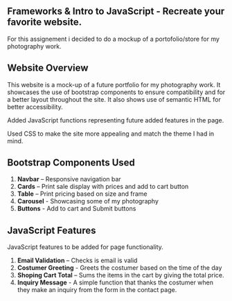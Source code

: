 ## Frameworks & Intro to JavaScript - Recreate your favorite website.


For this assignement i decided to do a mockup of a portofolio/store for my photography work.


## Website Overview


This website is a mock-up of a future portfolio for my photography work. It showcases the use of bootstrap 
components to ensure compatibility and for a better layout throughout the site. 
It also shows use of semantic HTML for better accessibility. 

Added JavaScript functions representing future added features in the page.


Used CSS to make the site more appealing and match the theme I had in mind.



## Bootstrap Components Used


1. **Navbar** – Responsive navigation bar
2. **Cards** – Print sale display with prices and add to cart button
3. **Table** – Print pricing based on size and frame
4. **Carousel** - Showcasing some of my photography
5. **Buttons** - Add to cart and Submit buttons



## JavaScript Features



JavaScript features to be added for page functionality.

1. **Email Validation** – Checks is email is valid
2. **Costumer Greeting** - Greets the costumer based on the time of the day
3. **Shoping Cart Total** – Sums the items in the cart by giving the total price.
4. **Inquiry Message** - A simple function that thanks the costumer when they make an inquiry from the form in the contact page.
